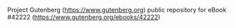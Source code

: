 Project Gutenberg (https://www.gutenberg.org) public repository for eBook #42222 (https://www.gutenberg.org/ebooks/42222)
